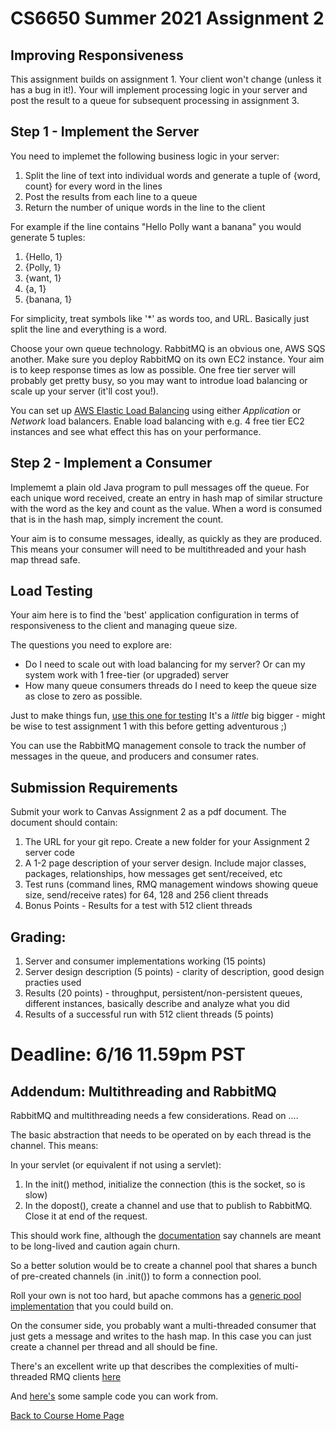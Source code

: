 # CS6650 Summer 2021  Assignment 2

## Improving Responsiveness
This assignment builds on assignment 1. Your client won't change (unless it has a bug in it!). 
Your will implement processing logic in your server and post the result to a queue for subsequent processing in assignment 3.

## Step 1 - Implement the Server
You need to implemet the following business logic in your server:

1. Split the line of text into individual words and generate a tuple of {word, count} for every word in the lines
1. Post the results from each line to a queue
1. Return the number of unique words in the line to the client

For example if the line contains "Hello Polly want a banana" you would generate 5 tuples:
1. {Hello, 1}
1. {Polly, 1}
1. {want, 1}
1. {a, 1}
1. {banana, 1}

For simplicity, treat symbols like '*' as words too, and URL. Basically just split the line and everything is a word. 

Choose your own queue technology. RabbitMQ is an obvious one, AWS SQS another. Make sure you deploy RabbitMQ on its own EC2 instance.
Your aim is to keep response times as low as possible. One free tier server will probably get pretty busy, so you may want to introdue load balancing or scale up your server (it'll cost you!).

You can set up [AWS Elastic Load Balancing](https://aws.amazon.com/elasticloadbalancing/features/?nc=sn&loc=2) using either _Application_ or _Network_ load balancers. 
Enable load balancing with e.g. 4 free tier EC2 instances and see what effect this has on your performance.

## Step 2 - Implement a Consumer
Implememt a plain old Java program to pull messages off the queue. For each unique word received, create an entry in hash map of similar structure with the word as the key and count as the value.
When a word is consumed that is in the hash map, simply increment the count.

Your aim is to consume messages, ideally, as quickly as they are produced. This means your consumer will need to be multithreaded and your hash map thread safe.

## Load Testing
 
Your aim here is to find the 'best' application configuration in terms of responsiveness to the client and managing queue size. 
 
The questions you need to explore are:
* Do I need to scale out with load balancing for my server? Or can my system work with 1 free-tier (or  upgraded) server
* How many queue consumers threads do I need to keep the queue size as close to zero as possible. 

Just to make things fun, [use this one for testing](https://github.com/gortonator/bsds-6650/blob/master/assignments-2021/bsds-summer-2021-testdata-assignment2.txt)
It's a _little_ big bigger - might be wise to test assignment 1 with this before getting adventurous ;)

You can use the RabbitMQ management console to track the number of messages in the queue, and producers and consumer rates.
 
## Submission Requirements
Submit your work to Canvas Assignment 2 as a pdf document. The document should contain:

1. The URL for your git repo. Create a new folder for your Assignment 2 server code
1. A 1-2 page description of your server design. Include major classes, packages, relationships, how messages get sent/received, etc
1. Test runs (command lines, RMQ management windows showing queue size, send/receive rates) for 64, 128 and 256 client threads
1. Bonus Points - Results for a test with 512 client threads

## Grading:
1. Server and consumer  implementations working (15 points)
1. Server design description (5 points) - clarity of description, good design practies used
1. Results (20 points) - throughput, persistent/non-persistent queues, different instances, basically describe and analyze what you did
1. Results of a successful run with 512 client threads (5 points) 

# Deadline: 6/16 11.59pm PST 

## Addendum: Multithreading and RabbitMQ

RabbitMQ and multithreading needs a few considerations. Read on ....

The basic abstraction that needs to be operated on by each thread is the channel. This means:

In your servlet (or equivalent if not using a servlet):

1. In the init() method, initialize the connection (this is the socket, so is slow)
1. In the dopost(), create a channel and use that to publish to RabbitMQ. Close it at end of the request.

This should work fine, although the [documentation](https://www.rabbitmq.com/api-guide.html#concurrency) say channels are meant to be long-lived and caution again churn. 

So a better solution would be to create a channel pool that shares a bunch of pre-created channels (in .init()) to form a connection pool. 

Roll your own is not too hard, but apache commons has a [generic pool implementation](http://commons.apache.org/proper/commons-pool/examples.html) that you could build on.

On the consumer side, you probably want a multi-threaded consumer that just gets a message and writes to the hash map. In this case you can just create a channel per thread and all should be fine. 

There's an excellent write up that describes the complexities of multi-threaded RMQ clients [here](http://moi.vonos.net/bigdata/rabbitmq-threading/)

And [here's](https://github.com/gortonator/bsds-6650/tree/master/code/week-6) some sample code you can work from. 

[Back to Course Home Page](https://gortonator.github.io/bsds-6650/)


